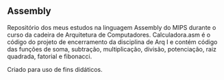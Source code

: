 <h2>Assembly</h2>
<p>Repositório dos meus estudos na linguagem Assembly do MIPS durante o curso da cadeira de Arquitetura de Computadores. Calculadora.asm é o código do projeto de encerramento da disciplina de Arq I e contém código das funções de soma, subtração, multiplicação, divisão, potenciação, raiz quadrada, fatorial e fibonacci.</p>
<p>Criado para uso de fins didáticos.</p>
